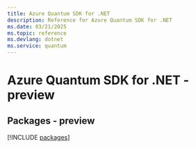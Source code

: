 ```yaml
---
title: Azure Quantum SDK for .NET
description: Reference for Azure Quantum SDK for .NET
ms.date: 03/21/2025
ms.topic: reference
ms.devlang: dotnet
ms.service: quantum
---
```

# Azure Quantum SDK for .NET - preview
## Packages - preview
[!INCLUDE [packages](quantum-index.md)]